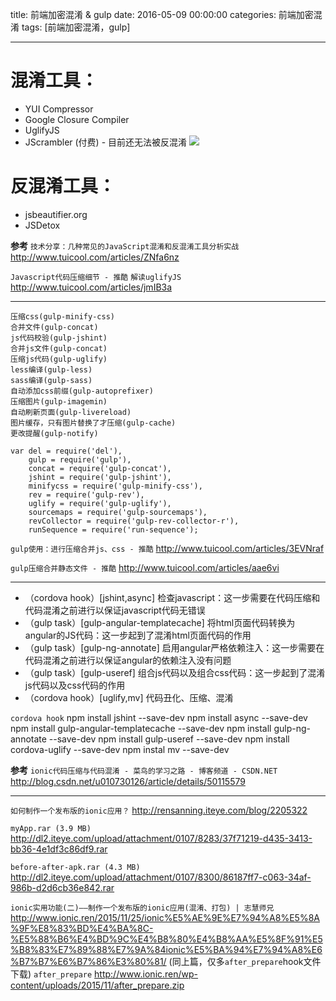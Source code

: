 title: 前端加密混淆 & gulp
date: 2016-05-09 00:00:00
categories: 前端加密混淆
tags: [前端加密混淆，gulp]

---

# 混淆工具： 
* YUI Compressor
* Google Closure Compiler
* UglifyJS
* JScrambler (付费) - 目前还无法被反混淆
![](http://7xnbs3.com1.z0.glb.clouddn.com/16-5-10/99220276.jpg)
<!--
-->

# 反混淆工具： 
* jsbeautifier.org
* JSDetox

**参考** `技术分享：几种常见的JavaScript混淆和反混淆工具分析实战`
http://www.tuicool.com/articles/ZNfa6nz

`Javascript代码压缩细节 - 推酷` `解读uglifyJS`
http://www.tuicool.com/articles/jmIB3a

---

```
压缩css(gulp-minify-css)
合并文件(gulp-concat)
js代码校验(gulp-jshint)
合并js文件(gulp-concat)
压缩js代码(gulp-uglify)
less编译(gulp-less)
sass编译(gulp-sass)
自动添加css前缀(gulp-autoprefixer)
压缩图片(gulp-imagemin)
自动刷新页面(gulp-livereload)
图片缓存，只有图片替换了才压缩(gulp-cache)
更改提醒(gulp-notify)
```
```
var del = require('del'),
    gulp = require('gulp'),
    concat = require('gulp-concat'),
    jshint = require('gulp-jshint'),
    minifycss = require('gulp-minify-css'),
    rev = require('gulp-rev'),
    uglify = require('gulp-uglify'),
    sourcemaps = require('gulp-sourcemaps'),
    revCollector = require('gulp-rev-collector-r'),
    runSequence = require('run-sequence');
```
`gulp使用：进行压缩合并js、css - 推酷`
http://www.tuicool.com/articles/3EVNraf

`gulp压缩合并静态文件 - 推酷`
http://www.tuicool.com/articles/aae6vi

---

* （cordova hook）[jshint,async] 检查javascript：这一步需要在代码压缩和代码混淆之前进行以保证javascript代码无错误
* （gulp task）[gulp-angular-templatecache] 将html页面代码转换为angular的JS代码：这一步起到了混淆html页面代码的作用
* （gulp task）[gulp-ng-annotate] 启用angular严格依赖注入：这一步需要在代码混淆之前进行以保证angular的依赖注入没有问题
* （gulp task）[gulp-useref] 组合js代码以及组合css代码：这一步起到了混淆js代码以及css代码的作用
* （cordova hook）[uglify,mv] 代码丑化、压缩、混淆

`cordova hook`
npm install jshint --save-dev
npm install async --save-dev
npm install gulp-angular-templatecache --save-dev
npm install gulp-ng-annotate --save-dev
npm install gulp-useref --save-dev
npm install cordova-uglify --save-dev
npm instal mv --save-dev

**参考** `ionic代码压缩与代码混淆 - 菜鸟的学习之路 - 博客频道 - CSDN.NET`
http://blog.csdn.net/u010730126/article/details/50115579

---
`如何制作一个发布版的ionic应用？`
http://rensanning.iteye.com/blog/2205322

`myApp.rar (3.9 MB) `
http://dl2.iteye.com/upload/attachment/0107/8283/37f71219-d435-3413-bb36-4e1df3c86df9.rar

`before-after-apk.rar (4.3 MB)`
http://dl2.iteye.com/upload/attachment/0107/8300/86187ff7-c063-34af-986b-d2d6cb36e842.rar


`ionic实用功能(二)——制作一个发布版的ionic应用(混淆、打包) | 志慧师兄`
http://www.ionic.ren/2015/11/25/ionic%E5%AE%9E%E7%94%A8%E5%8A%9F%E8%83%BD%E4%BA%8C-%E5%88%B6%E4%BD%9C%E4%B8%80%E4%B8%AA%E5%8F%91%E5%B8%83%E7%89%88%E7%9A%84ionic%E5%BA%94%E7%94%A8%E6%B7%B7%E6%B7%86%E3%80%81/
(同上篇，仅多`after_prepare`hook文件下载)
`after_prepare`
http://www.ionic.ren/wp-content/uploads/2015/11/after_prepare.zip

<!-- more -->